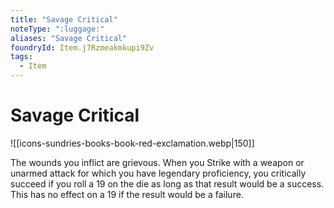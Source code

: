 ```yaml
---
title: "Savage Critical"
noteType: ":luggage:"
aliases: "Savage Critical"
foundryId: Item.j7Rzmeakmkupi9Zv
tags:
  - Item
---
```


# Savage Critical
![[icons-sundries-books-book-red-exclamation.webp|150]]

The wounds you inflict are grievous. When you Strike with a weapon or unarmed attack for which you have legendary proficiency, you critically succeed if you roll a 19 on the die as long as that result would be a success. This has no effect on a 19 if the result would be a failure.
